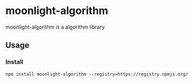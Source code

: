 # moonlight-algorithm
moonlight-algorithm is a algorithm library

## Usage

### Install

```
npm install moonlight-algorithm --registry=https://registry.npmjs.org/
```
